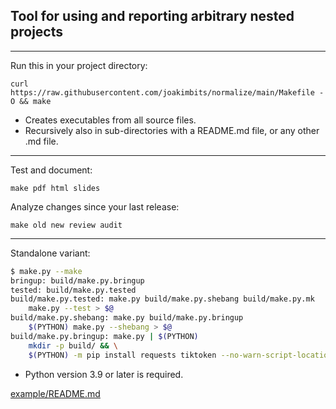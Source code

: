 ## Tool for using and reporting arbitrary nested projects 

---

Run this in your project directory:

```
curl https://raw.githubusercontent.com/joakimbits/normalize/main/Makefile -O && make
```

- Creates executables from all source files.
- Recursively also in sub-directories with a README.md file, or any other .md file.

---

Test and document:

```
make pdf html slides
```

Analyze changes since your last release:

```
make old new review audit
```

---

Standalone variant:

```sh
$ make.py --make
bringup: build/make.py.bringup
tested: build/make.py.tested
build/make.py.tested: make.py build/make.py.shebang build/make.py.mk
	make.py --test > $@
build/make.py.shebang: make.py build/make.py.bringup
	$(PYTHON) make.py --shebang > $@
build/make.py.bringup: make.py | $(PYTHON)
	mkdir -p build/ && \
	$(PYTHON) -m pip install requests tiktoken --no-warn-script-location > $@

```

- Python version 3.9 or later is required.

[example/README.md](example/README.md)